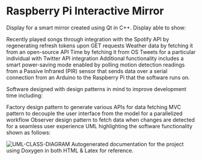 # Raspberry Pi Interactive Mirror #

Display for a smart mirror created using Qt in C++. Display able to show:

Recently played songs through integration with the Spotify API by regenerating refresh tokens upon GET requests
Weather data by fetching it from an open-source API
Time by fetching it from OS
Tweets for a particular individual with Twitter API integration
Additional functionality includes a smart power-saving mode enabled by polling motion detection readings from a Passive Infrared (PIR) sensor that sends data over a serial connection from an Arduino to the Raspberry Pi that the software runs on.

Software designed with design patterns in mind to improve development time including:

Factory design pattern to generate various APIs for data fetching
MVC pattern to decouple the user interface from the model for a parallelized workflow
Observer design pattern to fetch data when changes are detected for a seamless user experience
UML highlighting the software functionality shown as follows:

![UML-CLASS-DIAGRAM](https://user-images.githubusercontent.com/60553787/192053613-8dc0bcdc-1f12-497b-82df-c9b4a3fb8395.png)
Autogenerated documentation for the project using Doxygen in both HTML & Latex for reference.
